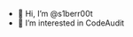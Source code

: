 - 👋 Hi, I’m @s1berr00t
- 👀 I’m interested in CodeAudit

<!---
s1berr00t/s1berr00t is a ✨ special ✨ repository because its `README.md` (this file) appears on your GitHub profile.
You can click the Preview link to take a look at your changes.
--->
